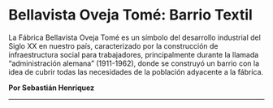 # Bellavista Oveja Tomé: Barrio Textil

La Fábrica Bellavista Oveja Tomé es un símbolo del desarrollo industrial del Siglo XX en nuestro país, caracterizado por la construcción de infraestructura social para trabajadores, principalmente durante la llamada “administración alemana” (1911-1962), donde se construyó un barrio con la idea de cubrir todas las necesidades de la población adyacente a la fábrica.

**Por Sebastián Henríquez**

- - - - - 
